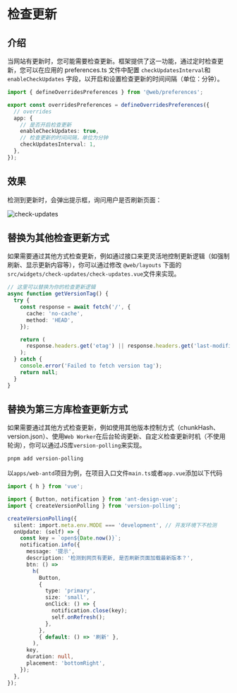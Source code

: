 # 检查更新

## 介绍

当网站有更新时，您可能需要检查更新。框架提供了这一功能，通过定时检查更新，您可以在应用的 preferences.ts 文件中配置 `checkUpdatesInterval`和 `enableCheckUpdates` 字段，以开启和设置检查更新的时间间隔（单位：分钟）。

```ts
import { defineOverridesPreferences } from '@web/preferences';

export const overridesPreferences = defineOverridesPreferences({
  // overrides
  app: {
    // 是否开启检查更新
    enableCheckUpdates: true,
    // 检查更新的时间间隔，单位为分钟
    checkUpdatesInterval: 1,
  },
});
```

## 效果

检测到更新时，会弹出提示框，询问用户是否刷新页面：

![check-updates](/guide/update-notice.png)

## 替换为其他检查更新方式

如果需要通过其他方式检查更新，例如通过接口来更灵活地控制更新逻辑（如强制刷新、显示更新内容等），你可以通过修改 `@web/layouts` 下面的 `src/widgets/check-updates/check-updates.vue`文件来实现。

```ts
// 这里可以替换为你的检查更新逻辑
async function getVersionTag() {
  try {
    const response = await fetch('/', {
      cache: 'no-cache',
      method: 'HEAD',
    });

    return (
      response.headers.get('etag') || response.headers.get('last-modified')
    );
  } catch {
    console.error('Failed to fetch version tag');
    return null;
  }
}
```

## 替换为第三方库检查更新方式

如果需要通过其他方式检查更新，例如使用其他版本控制方式（chunkHash、version.json）、使用`Web Worker`在后台轮询更新、自定义检查更新时机（不使用轮询），你可以通过JS库`version-polling`来实现。

```bash
pnpm add version-polling
```

以`apps/web-antd`项目为例，在项目入口文件`main.ts`或者`app.vue`添加以下代码

```ts
import { h } from 'vue';

import { Button, notification } from 'ant-design-vue';
import { createVersionPolling } from 'version-polling';

createVersionPolling({
  silent: import.meta.env.MODE === 'development', // 开发环境下不检测
  onUpdate: (self) => {
    const key = `open${Date.now()}`;
    notification.info({
      message: '提示',
      description: '检测到网页有更新, 是否刷新页面加载最新版本？',
      btn: () =>
        h(
          Button,
          {
            type: 'primary',
            size: 'small',
            onClick: () => {
              notification.close(key);
              self.onRefresh();
            },
          },
          { default: () => '刷新' },
        ),
      key,
      duration: null,
      placement: 'bottomRight',
    });
  },
});
```
